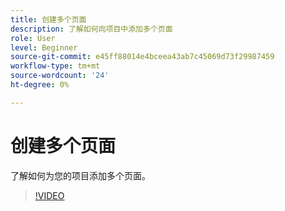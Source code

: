 ```yaml
---
title: 创建多个页面
description: 了解如何向项目中添加多个页面
role: User
level: Beginner
source-git-commit: e45ff88014e4bceea43ab7c45069d73f29987459
workflow-type: tm+mt
source-wordcount: '24'
ht-degree: 0%

---
```


# 创建多个页面

了解如何为您的项目添加多个页面。

>[!VIDEO](https://video.tv.adobe.com/v/3420215?quality=12&learn=on&hidetitle=true)
